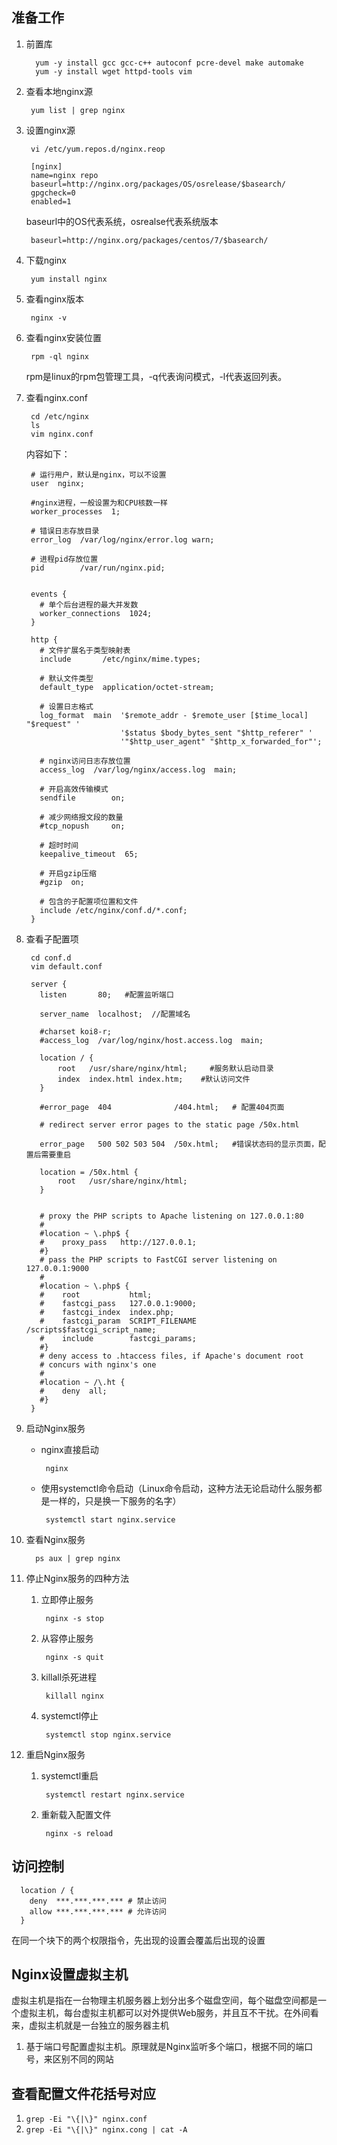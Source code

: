 ## 准备工作

1. 前置库
   ```
     yum -y install gcc gcc-c++ autoconf pcre-devel make automake
     yum -y install wget httpd-tools vim
   ```

2. 查看本地nginx源
   ```
    yum list | grep nginx
   ```

3. 设置nginx源
   ```
    vi /etc/yum.repos.d/nginx.reop

    [nginx]
    name=nginx repo
    baseurl=http://nginx.org/packages/OS/osrelease/$basearch/
    gpgcheck=0
    enabled=1
   ```
   baseurl中的OS代表系统，osrealse代表系统版本
   ```
    baseurl=http://nginx.org/packages/centos/7/$basearch/
   ```
   
4. 下载nginx
   ```
    yum install nginx
   ```

5. 查看nginx版本
   ```
    nginx -v
   ```

6. 查看nginx安装位置
   ```
    rpm -ql nginx
   ```
   rpm是linux的rpm包管理工具，-q代表询问模式，-l代表返回列表。

7. 查看nginx.conf
   ```
    cd /etc/nginx
    ls
    vim nginx.conf
   ```
   内容如下：
   ```
    # 运行用户，默认是nginx，可以不设置
    user  nginx;

    #nginx进程，一般设置为和CPU核数一样
    worker_processes  1;

    # 错误日志存放目录
    error_log  /var/log/nginx/error.log warn;

    # 进程pid存放位置
    pid        /var/run/nginx.pid;


    events {
      # 单个后台进程的最大并发数
      worker_connections  1024;
    }

    http {
      # 文件扩展名于类型映射表
      include       /etc/nginx/mime.types;

      # 默认文件类型
      default_type  application/octet-stream;

      # 设置日志格式
      log_format  main  '$remote_addr - $remote_user [$time_local] "$request" '
                        '$status $body_bytes_sent "$http_referer" '
                        '"$http_user_agent" "$http_x_forwarded_for"';

      # nginx访问日志存放位置
      access_log  /var/log/nginx/access.log  main;

      # 开启高效传输模式
      sendfile        on;

      # 减少网络报文段的数量
      #tcp_nopush     on;

      # 超时时间
      keepalive_timeout  65;

      # 开启gzip压缩
      #gzip  on;

      # 包含的子配置项位置和文件
      include /etc/nginx/conf.d/*.conf;
    }
   ```

8. 查看子配置项
   ```
    cd conf.d
    vim default.conf
   ```
   ```
    server {
      listen       80;   #配置监听端口

      server_name  localhost;  //配置域名

      #charset koi8-r;     
      #access_log  /var/log/nginx/host.access.log  main;
      
      location / {
          root   /usr/share/nginx/html;     #服务默认启动目录
          index  index.html index.htm;    #默认访问文件
      }

      #error_page  404              /404.html;   # 配置404页面

      # redirect server error pages to the static page /50x.html

      error_page   500 502 503 504  /50x.html;   #错误状态码的显示页面，配置后需要重启

      location = /50x.html {
          root   /usr/share/nginx/html;
      }


      # proxy the PHP scripts to Apache listening on 127.0.0.1:80
      #
      #location ~ \.php$ {
      #    proxy_pass   http://127.0.0.1;
      #}
      # pass the PHP scripts to FastCGI server listening on 127.0.0.1:9000
      #
      #location ~ \.php$ {
      #    root           html;
      #    fastcgi_pass   127.0.0.1:9000;
      #    fastcgi_index  index.php;
      #    fastcgi_param  SCRIPT_FILENAME  /scripts$fastcgi_script_name;
      #    include        fastcgi_params;
      #}
      # deny access to .htaccess files, if Apache's document root
      # concurs with nginx's one
      #
      #location ~ /\.ht {
      #    deny  all;
      #}
    }
   ```

9. 启动Nginx服务
    * nginx直接启动
       ```
        nginx
       ```
    * 使用systemctl命令启动（Linux命令启动，这种方法无论启动什么服务都是一样的，只是换一下服务的名字）
       ```
        systemctl start nginx.service
       ```

10. 查看Nginx服务
    ```
      ps aux | grep nginx
    ```

11. 停止Nginx服务的四种方法
    1. 立即停止服务
       ```
        nginx -s stop
       ```
    2. 从容停止服务
       ```
        nginx -s quit
       ```
    3. killall杀死进程
       ```
        killall nginx
       ```
    4. systemctl停止
       ```
        systemctl stop nginx.service
       ```

12. 重启Nginx服务
    1. systemctl重启
       ```
        systemctl restart nginx.service
       ```
    2. 重新载入配置文件
       ```
        nginx -s reload
       ```

## 访问控制
```
  location / {
    deny  ***.***.***.*** # 禁止访问
    allow ***.***.***.*** # 允许访问
  }
```
在同一个块下的两个权限指令，先出现的设置会覆盖后出现的设置

## Nginx设置虚拟主机

虚拟主机是指在一台物理主机服务器上划分出多个磁盘空间，每个磁盘空间都是一个虚拟主机，每台虚拟主机都可以对外提供Web服务，并且互不干扰。在外间看来，虚拟主机就是一台独立的服务器主机

1. 基于端口号配置虚拟主机。原理就是Nginx监听多个端口，根据不同的端口号，来区别不同的网站


## 查看配置文件花括号对应

1. ```grep -Ei "\{|\}" nginx.conf```
2. ```grep -Ei "\{|\}" nginx.cong | cat -A```